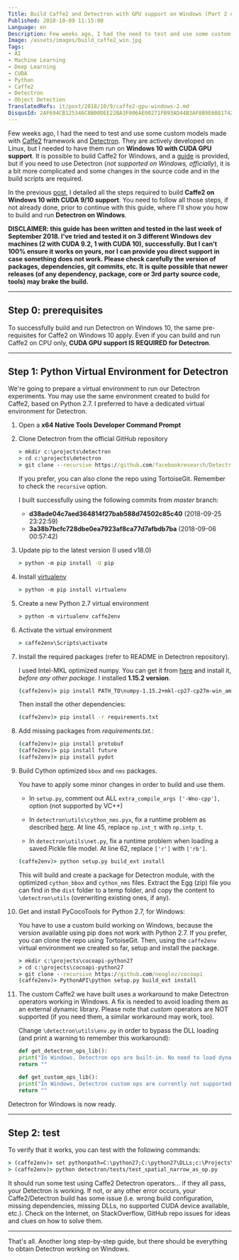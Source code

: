 ```yaml
---
Title: Build Caffe2 and Detectron with GPU support on Windows (Part 2 of 2)
Published: 2018-10-09 11:15:00
Language: en
Description: Few weeks ago, I had the need to test and use some custom models made with Caffe2 framework and Detectron. They are actively developed on Linux, but I needed to have them run on Windows 10 with CUDA GPU support. This post (part 2 of 2) is a step-by-step guide on how I did it, hoping it can help other people with the same need.
Image: /assets/images/build_caffe2_win.jpg
Tags:
- AI
- Machine Learning
- Deep Learning
- CUDA
- Python
- Caffe2
- Detectron
- Object Detection
TranslatedRefs: it/post/2018/10/9/caffe2-gpu-windows-2.md
DisqusId: 2AF694CB125346C8B00DEE22BA3F006AE00271FB93AD44B3AF8B9E6081742795
---
```

Few weeks ago, I had the need to test and use some custom models made with <a href="https://caffe2.ai/" target="_blank">Caffe2</a> framework and <a href="https://github.com/facebookresearch/Detectron" target="_blank">Detectron</a>. They are actively developed on Linux, but I needed to have them run on **Windows 10 with CUDA GPU support**. It is possible to build Caffe2 for Windows, and a <a href="https://caffe2.ai/docs/getting-started.html?platform=windows&configuration=compile" target="_blank">guide</a> is provided, but if you need to use Detectron (*not supported on Windows, officially*), it is a bit more complicated and some changes in the source code and in the build scripts are required.

In the previous [post](/en/posts/2018/10/04/caffe2-gpu-windows-1.html), I detailed all the steps required to build **Caffe2 on Windows 10 with CUDA 9/10 support**. You need to follow all those steps, if not already done, prior to continue with this guide, where I'll show you how to build and run **Detectron on Windows**.

**DISCLAIMER: this guide has been written and tested in the last week of __September 2018__. I've tried and tested it on 3 different Windows dev machines (2 with CUDA 9.2, 1 with CUDA 10), successfully. But I can't 100% ensure it works on yours, nor I can provide you direct support in case something does not work. Please check carefully the version of packages, dependencies, git commits, etc. It is quite possible that newer releases (of any dependency, package, core or 3rd party source code, tools) may brake the build.**

---

## Step 0: prerequisites

To successfully build and run Detectron on Windows 10, the same pre-requisites for Caffe2 on Windows 10 apply. Even if you can build and run Caffe2 on CPU only, **CUDA GPU support IS REQUIRED for Detectron**.

---

## Step 1: Python Virtual Environment for Detectron

We're going to prepare a virtual environment to run our Detectron experiments. You may use the same environment created to build for Caffe2, based on Python 2.7. I preferred to have a dedicated virtual environment for Detectron.

1. Open a **x64 Native Tools Developer Command Prompt**
2. Clone Detectron from the official GitHub repository

    ```cmd
    > mkdir c:\projects\detectron
    > cd c:\projects\detectron
    > git clone --recursive https://github.com/facebookresearch/Detectron.git
    ```

    If you prefer, you can also clone the repo using TortoiseGit. Remember to check the ```recursive``` option.

    I built successfully using the following commits from *master* branch:
    - **d38ade04c7aed364814f27bab588d74502c85c40** (2018-09-25 23:22:59)
    - **3a38b7bcfc728dbe0ea7923af8ca77d7afbdb7ba** (2018-09-06 00:57:42)

3. Update pip to the latest version (I used v18.0)

    ```cmd
    > python -m pip install -U pip
    ```
4. Install <a href="https://docs.python-guide.org/dev/virtualenvs/" target="_blank">virtualenv</a>

    ```cmd
    > python -m pip install virtualenv
    ```
5. Create a new Python 2.7 virtual environment

    ```cmd
    > python -m virtualenv caffe2env
    ```
6. Activate the virtual environment

    ```cmd
    > caffe2env\Scripts\activate
    ```

7. Install the required packages (refer to README in Detectron repository).

    I used Intel-MKL optimized numpy. You can get it from <a href="https://www.lfd.uci.edu/~gohlke/pythonlibs/#numpy" target="_blank">here</a> and install it, *before any other package*. I installed **1.15.2 version**.

    ```cmd
    (caffe2env)> pip install PATH_TO\numpy‑1.15.2+mkl‑cp27‑cp27m‑win_amd64.whl
    ```
    Then install the other dependencies:
    ```cmd
    (caffe2env)> pip install -r requirements.txt
    ```

8. Add missing packages from *requirements.txt.*:

    ```cmd
    (caffe2env)> pip install protobuf
    (caffe2env)> pip install future
    (caffe2env)> pip install pydot
    ```

9. Build Cython optimized ```bbox``` and ```nms``` packages.

    You have to apply some minor changes in order to build and use them.

    - In ```setup.py```, comment out ALL ```extra_compile_args ['-Wno-cpp'],``` option (not supported by VC++)
    - In ```detectron\utils\cython_nms.pyx```, fix a runtime problem as described <a href="https://github.com/CharlesShang/FastMaskRCNN/issues/163" target="_blank">here</a>. At line 45, replace ```np.int_t``` with ```np.intp_t```.

    - In ```detectron\utils\net.py```, fix a runtime problem when loading a saved Pickle file model.
        At line 62, replace ```['r']``` with ```['rb']```.

    ```cmd
    (caffe2env)> python setup.py build_ext install
    ```
    This will build and create a package for Detectron module, with the optimized ```cython_bbox``` and ```cython_nms``` files. Extract the Egg (zip) file you can find in the ```dist``` folder to a temp folder, and copy the content to  ```\detectron\utils``` (overwriting existing ones, if any).

10. Get and install PyCocoTools for Python 2.7, for Windows:

    You have to use a custom build working on Windows, because the version available using pip does not work with Python 2.7. If you prefer, you can clone the repo using TortoiseGit. Then, using the ```caffe2env``` virtual environment we created so far, setup and install the package.

    ```cmd
    > mkdir c:\projects\cocoapi-python27
    > cd c:\projects\cocoapi-python27
    > git clone --recursive https://github.com/neoglez/cocoapi
    (caffe2env)> PythonAPI\python setup.py build_ext install
    ```

11. The custom Caffe2 we have built uses a workaround to make Detectron operators working in Windows. A fix is needed to avoid loading them as an external dynamic library. Please note that *custom* operators are NOT supported (if you need them, a similar workaround may work, too).

    Change ```\detectron\utils\env.py``` in order to bypass the DLL loading (and print a warning to remember this workaround):

    ```python
    def get_detectron_ops_lib():
    print("In Windows, Detectron ops are built-in. No need to load dynamically. Ignore the following warning.")
    return ""

    def get_custom_ops_lib():
    print("In Windows, Detectron custom ops are currently not supported. Ignore the following warning.")
    return ""
    ```

Detectron for Windows is now ready.

---

## Step 2: test

To verify that it works, you can test with the following commands:

```cmd
> (caffe2env)> set pythonpath=C:\python27;C:\python27\DLLs;c:\Projects\pytorch\build;c:\Projects\detectron;C:\opencv\build
> (caffe2env)> python detectron/tests/test_spatial_narrow_as_op.py
```

It should run some test using Caffe2 Detectron operators... if they all pass, your Detectron is working. If not, or any other error occurs, your Caffe2/Detectron build has some issue (i.e. wrong build configuration, missing dependencies, missing DLLs, no supported CUDA device available, etc.). Check on the Internet, on StackOverflow, GitHub repo issues for ideas and clues on how to solve them.

---

That's all. Another long step-by-step guide, but there should be everything to obtain Detectron working on Windows.